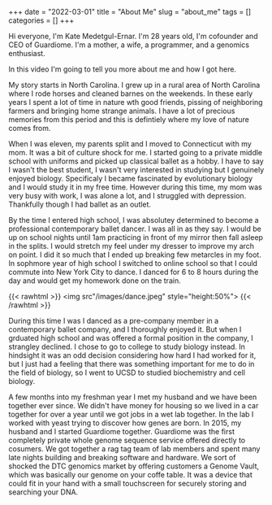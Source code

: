 +++ 
date = "2022-03-01"
title = "About Me"
slug = "about_me"
tags = []
categories = []
+++

Hi everyone, I'm Kate Medetgul-Ernar. I'm 28 years old, I'm cofounder and CEO of Guardiome. I'm a mother, a wife, a programmer, and a genomics enthusiast.

In this video I'm going to tell you more about me and how I got here.

My story starts in North Carolina. I grew up in a rural area of North Carolina where I rode horses and cleaned barnes on the weekends. In these early years I spent a lot of time in nature wth good friends, pissing of neighboring farmers and bringing home strange animals. I have a lot of precious memories from this period and this is defintiely where my love of nature comes from.

When I was eleven, my parents split and I moved to Connecticut with my mom. It was a bit of culture shock for me. I started going to a private middle school with uniforms and picked up classical ballet as a hobby. I have to say I wasn't the best student, I wasn't very interested in studying but I genuinely enjoyed biology. Specificaly I became fascinated by evolutionary biology and I would study it in my free time. However during this time, my mom was very busy with work, I was alone a lot, and I struggled with depression. Thankfully though I had ballet as an outlet.

By the time I entered high school, I was absolutey determined to become a professional contemporary ballet dancer. I was all in as they say. I would be up on school nights until 1am practicing in front of my mirror then fall asleep in the splits. I would stretch my feel under my dresser to improve my arch on point. I did it so much that I ended up breaking few metarcles in my foot. In sophmore year of high school I switched to online school so that I could commute into New York City to dance. I danced for 6 to 8 hours during the day and would get my homework done on the train.

{{< rawhtml >}}
<img src"/images/dance.jpeg" style="height:50%">
{{< /rawhtml >}}

During this time I was I danced as a pre-company member in a contemporary ballet company, and I thoroughly enjoyed it. But when I grduated high school and was offered a formal position in the company, I strangley declined. I chose to go to college to study biology instead. In hindsight it was an odd decision considering how hard I had worked for it, but I just had a feeling that there was something important for me to do in the field of biology, so I went to UCSD to studied biochemistry and cell biology.

A few months into my freshman year I met my husband and we have been together ever since. We didn't have money for housing so we lived in a car together for over a year until we got jobs in a wet lab together. In the lab I worked with yeast trying to discover how genes are born. In 2015, my husband and I started Guardiome together. Guardiome was the first completely private whole genome sequence service offered directly to cosumers. We got together a rag tag team of lab members and spent many late nights building and breaking software and hardware. We sort of shocked the DTC genomics market by offering customers a Genome Vault, which was basically our genome on your coffe table. It was a device that could fit in your hand with a small touchscreen for securely storing and searching your DNA.
